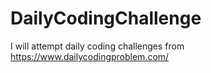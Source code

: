 # DailyCodingChallenge
I will attempt daily coding challenges from https://www.dailycodingproblem.com/
